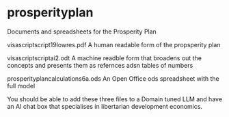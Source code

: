 # prosperityplan
Documents and spreadsheets for the Prosperity Plan

visascriptscript19lowres.pdf A human readable form of the propsperity plan

visascriptscriptai2.odt  A machine readble form that broadens out the concepts and presents them as refernces adsn tables of numbers

prosperityplancalculations6a.ods  An Open Office ods spreadsheet with the full model 

You should be able to add these three files to a Domain tuned LLM and have an AI chat box that specialises in libertarian development economics.

